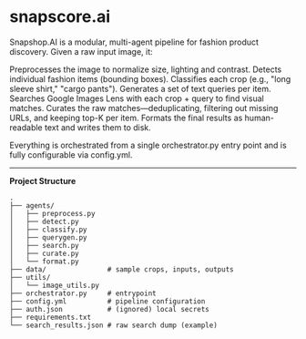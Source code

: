 # snapscore.ai

Snapshop.AI is a modular, multi-agent pipeline for fashion product discovery. Given a raw input image, it:

Preprocesses the image to normalize size, lighting and contrast.
Detects individual fashion items (bounding boxes).
Classifies each crop (e.g., "long sleeve shirt," "cargo pants").
Generates a set of text queries per item.
Searches Google Images Lens with each crop + query to find visual matches.
Curates the raw matches—deduplicating, filtering out missing URLs, and keeping top-K per item.
Formats the final results as human-readable text and writes them to disk.

Everything is orchestrated from a single orchestrator.py entry point and is fully configurable via config.yml.

---

**Project Structure**

```plaintext
.
├── agents/
│   ├── preprocess.py
│   ├── detect.py
│   ├── classify.py
│   ├── querygen.py
│   ├── search.py
│   ├── curate.py
│   └── format.py
├── data/               # sample crops, inputs, outputs
├── utils/
│   └── image_utils.py
├── orchestrator.py     # entrypoint
├── config.yml          # pipeline configuration
├── auth.json           # (ignored) local secrets
├── requirements.txt
└── search_results.json # raw search dump (example)
```
